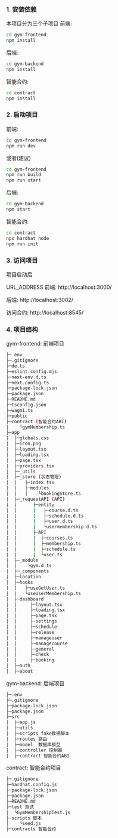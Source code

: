 ### 1. 安装依赖

本项目分为三个子项目
前端:

```bash
cd gym-frontend
npm install
```

后端:

```bash
cd gym-backend
npm install
```

智能合约:

```bash
cd contract
npm install
```

### 2. 启动项目

前端:

```bash
cd gym-frontend
npm run dev
```

或者(建议)

```bash
cd gym-frontend
npm run build
npm run start
```

后端:

```bash
cd gym-backend
npm start
```

智能合约:

```bash
cd contract
npx hardhat node
npm run init
```

### 3. 访问项目

项目启动后

URL_ADDRESS 前端: http://localhost:3000/

后端: http://localhost:3002/

访问合约: http://localhost:8545/

### 4. 项目结构

gym-frontend: 前端项目

```bash
├─.env
├─.gitignore
├─de.ts
├─eslint.config.mjs
├─next-env.d.ts
├─next.config.ts
├─package-lock.json
├─package.json
├─README.md
├─tsconfig.json
├─wagmi.ts
├─public
├─contract (智能合约ABI)
|    └gymMembership.ts
├─app
|  ├─globals.css
|  ├─icon.png
|  ├─layout.tsx
|  ├─loading.tsx
|  ├─page.tsx
|  ├─providers.tsx
|  ├─_utils
|  ├─_store (状态管理)
|  |   ├─index.tsx
|  |   ├─modules
|  |   |    └bookingStore.ts
|  ├─_requestAPI (API)
|  |      ├─entity
|  |      |   ├─course.d.ts
|  |      |   ├─schedule.d.ts
|  |      |   ├─user.d.ts
|  |      |   └usermembership.d.ts
|  |      ├─API
|  |      |  ├─courses.ts
|  |      |  ├─membership.ts
|  |      |  ├─schedule.ts
|  |      |  └user.ts
|  ├─_module
|  |    └gym.d.ts
|  ├─_components
|  ├─location
|  ├─hooks
|  |   ├─useGetUser.ts
|  |   └useUserMembership.ts
|  ├─dashboard
|  |     ├─layout.tsx
|  |     ├─loading.tsx
|  |     ├─page.tsx
|  |     ├─settings
|  |     ├─schedule
|  |     ├─release
|  |     ├─manageuser
|  |     ├─managecourse
|  |     ├─general
|  |     ├─check
|  |     ├─booking
|  ├─auth
|  ├─about
```

gym-backend: 后端项目

```bash
├─.env
├─.gitignore
├─package-lock.json
├─package.json
├─src
|  ├─app.js
|  ├─utils
|  ├─scripts fake数据脚本
|  ├─routes 路由
|  ├─model  数据库模型
|  ├─controller 控制器
|  ├─contract 智能合约ABI
```

contract: 智能合约项目

```bash
├─.gitignore
├─hardhat.config.js
├─package-lock.json
├─package.json
├─README.md
├─test 测试
|  └GymMembershipTest.js
├─scripts 脚本
|    └seed.js
├─contracts 智能合约
```
